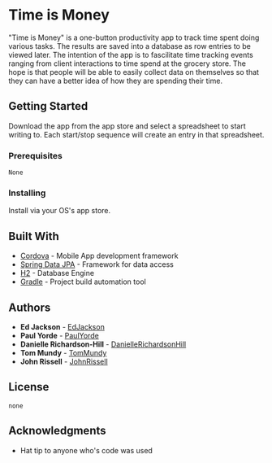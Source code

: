 # Time is Money

"Time is Money" is a one-button productivity app to track time spent doing various tasks. The results are saved into a database as row entries to be viewed later. The intention of the app is to fascilitate time tracking events ranging from client interactions to time spend at the grocery store. The hope is that people will be able to easily collect data on themselves so that they can have a better idea of how they are spending their time.

## Getting Started

Download the app from the app store and select a spreadsheet to start writing to. Each start/stop sequence will create an entry in that spreadsheet.

### Prerequisites

```
None
```

### Installing

Install via your OS's app store.

<!-- ## Running the tests


### Break down into end to end tests


### And coding style tests


## Deployment -->


## Built With

* [Cordova](https://cordova.apache.org/) - Mobile App development framework
* [Spring Data JPA](https://spring.io/) - Framework for data access
* [H2](http://www.h2database.com/html/main.html) - Database Engine
* [Gradle](https://gradle.org/) - Project build automation tool

<!-- ## Contributing
Link a doc explaining our methods for contribution-->


<!--## Versioning
Sectino for Versioning control, Ex:
We use [SemVer](http://semver.org/) for versioning. For the versions available, see the [tags on this repository](https://github.com/your/project/tags). -->

## Authors

* **Ed Jackson** - [EdJackson](https://github.com/EdJackson614)
* **Paul Yorde** - [PaulYorde](https://github.com/paulyorde)
* **Danielle Richardson-Hill** - [DanielleRichardsonHill](github.com/daniellerichardsonhill)
* **Tom Mundy** - [TomMundy](https://github.com/tmundy442)
* **John Rissell** - [JohnRissell](https://github.com/JMRissell)

<!-- See also the list of [contributors](https://github.com/your/project/contributors) who participated in this project.-->

## License

```
none
```

## Acknowledgments

* Hat tip to anyone who's code was used

